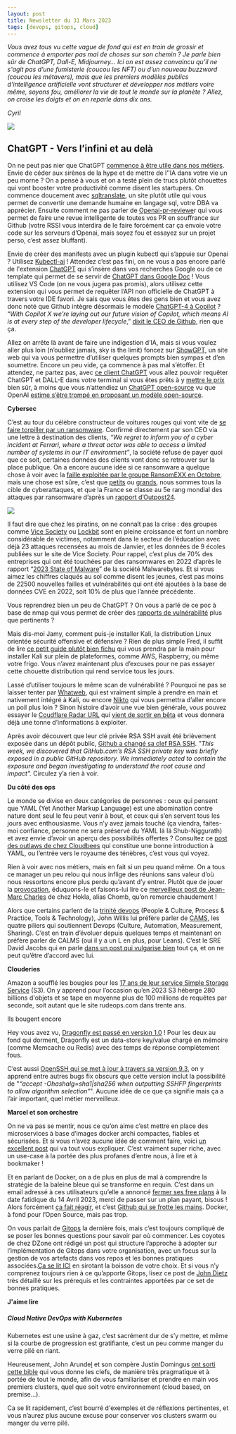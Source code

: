 ```yaml
---
layout: post
title: Newsletter du 31 Mars 2023
tags: [devops, gitops, cloud]
---
```



_Vous avez tous vu cette vague de fond qui est en train de grossir et commence à emporter pas mal de choses sur son chemin ? Je parle bien sûr de ChatGPT, Dall-E, Midjourney… Ici on est assez convaincu qu’il ne s'agit pas d’une fumisterie (coucou les NFT) ou d’un nouveau buzzword (coucou les métavers), mais que les premiers modèles publics d'intelligence artificielle vont structurer et développer nos métiers voire même, soyons fou, améliorer la vie de tout le monde sur la planète ? Allez, on croise les doigts et on en reparle dans dix ans._

_Cyril_

  

![](https://storage.mlcdn.com/account_image/325165/L3ZVKsGu9oqkeqnxi85jDEilAYoJ99SYjIkX1HnM.png)

## ChatGPT - Vers l’infini et au delà

On ne peut pas nier que ChatGPT  [commence à être utile dans nos métiers](https://blog.devgenius.io/using-chatgpt-for-devops-7daa7c1783e9). Envie de céder aux sirènes de la hype et de mettre de l’’IA dans votre vie un peu morne ? On a pensé à vous et on a testé plein de trucs plutôt chouettes qui vont booster votre productivité comme disent les startupers. On commence doucement avec  [sqltranslate](https://www.sqltranslate.app/), un site plutôt utile qui vous permet de convertir une demande humaine en langage sql, votre DBA va apprécier. Ensuite comment ne pas parler de  [Openai-pr-reviewe](https://github.com/fluxninja/openai-pr-reviewer)r qui vous permet de faire une revue intelligente de toutes vos PR en souffrance sur Github (votre RSSI vous interdira de le faire forcément car ça envoie votre code sur les serveurs d’Openai, mais soyez fou et essayez sur un projet perso, c’est assez bluffant).

Envie de créer des manifests avec un plugin kubectl qui s’appuie sur Openai ? Utilisez  [Kubectl-ai](https://github.com/sozercan/kubectl-ai)  ! Attendez c’est pas fini, on ne vous a pas encore parlé de l'extension [ChatGPT](https://chrome.google.com/webstore/detail/chatgpt-for-google/jgjaeacdkonaoafenlfkkkmbaopkbilf)  qui s’insère dans vos recherches Google ou de ce template qui permet de se servir de  [ChatGPT dans Google Doc](https://github.com/cesarhuret/docGPT)  ! Vous utilisez VS Code (on ne vous jugera pas promis), alors utilisez cette extension qui vous permet de requêter l’API non officielle de ChatGPT à travers votre IDE favori. Je sais que vous êtes des gens bien et vous avez donc noté que Github intègre désormais le modèle  [ChatGPT-4 à Copilot](https://github.com/features/preview/copilot-x)  ? “_With Copilot X we’re laying out our future vision of Copilot, which means AI is at every step of the developer lifecycle_,”  [dixit le CEO de Github](https://www.theverge.com/2023/3/22/23651456/github-copilot-x-gpt-4-code-chat-voice-support), rien que ça.

Allez on arrête là avant de faire une indigestion d’IA, mais si vous voulez aller plus loin (n’oubliez jamais, sky is the limit) foncez sur  [ShowGPT](https://showgpt.co/), un site web qui va vous permettre d’utiliser quelques prompts bien sympas et d’en soumettre. Encore un peu vide, ça commence à pas mal s’étoffer. Et attendez, ne partez pas, avec  [ce client ChatGPT](https://github.com/0xacx/chatGPT-shell-cli)  vous allez pouvoir requêter ChatGPT et DALL-E dans votre terminal si vous êtes prêts à y  [mettre le prix](https://medium.com/sopmac-labs/gpt-4-api-pricing-analysis-a507a4bf9829)  bien sûr, à moins que vous n’attendiez un  [ChatGPT open-source](https://news.itsfoss.com/open-source-chatgpt/)  vu que OpenAI  [estime s’être trompé en proposant un modèle open-source](https://www.lunasec.io/docs/blog/openai-not-so-open/).

**Cybersec**

C’est au tour du célèbre constructeur de voitures rouges qui vont vite de  [se faire torpiller par un ransomware](https://www.securitymagazine.com/articles/99097-ransomware-attack-exposed-ferrari-customer-data). Confirmé directement par son CEO via une lettre à destination des clients,  _“We regret to inform you of a cyber incident at Ferrari, where a threat actor was able to access a limited number of systems in our IT environment”_, la société refuse de payer quoi que ce soit, certaines données des clients vont donc se retrouver sur la place publique. On a encore aucune idée si ce ransomware a quelque chose à voir avec la  [faille exploitée par le groupe RansomEXX en Octobre](https://www.usine-digitale.fr/article/ferrari-victime-d-une-cyberattaque-des-documents-internes-publies-en-ligne.N2050677), mais une chose est sûre, c’est que  [petits](https://www.lemagit.fr/actualites/252528725/Cyberattaques-lenseignement-superieur-en-etat-dalerte-malgre-les-vacances) ou  [grands](https://heimdalsecurity.com/blog/vice-society-ransomware-gang-strikes-again/), nous sommes tous la cible de cyberattaques, et que la France se classe au 5e rang mondial des attaques par ransomware d’après un [rapport d’Outpost24](https://outpost24.com/fr).

![](https://storage.mlcdn.com/account_image/325165/GC2qBYkTZbJ65XnLYvHCkEA09Qx3ItV6EPlLYGd6.png)

Il faut dire que chez les piratins, on ne connaît pas la crise : des groupes comme  [Vice Society](https://www.malwarebytes.com/blog/business/2023/01/5-facts-about-vice-society-the-ransomware-group-wreaking-havoc-on-k-12-schools)  ou  [Lockbit](https://www.usine-digitale.fr/article/le-specialiste-des-transactions-financieres-ion-group-victime-d-une-cyberattaque-de-lockbit.N2101526) sont en pleine croissance et font un nombre considérable de victimes, notamment dans le secteur de l’éducation avec déjà 23 attaques recensées au mois de Janvier, et les données de 9 écoles publiées sur le site de Vice Society. Pour rappel, c’est plus de 70% des entreprises qui ont été touchées par des ransomwares en 2022 d’après le rapport “[2023 State of Malware](https://go.malwarebytes.com/rs/805-USG-300/images/MWB_State_of_Malware_Report_2023.pdf)” de la société Malwarebytes. Et si vous aimez les chiffres claqués au sol comme disent les jeunes, c’est pas moins de 22500 nouvelles failles et vulnérabilités qui ont été ajoutées à la base de données CVE en 2022, soit 10% de plus que l’année précédente.

Vous reprendrez bien un peu de ChatGPT ? On vous a parlé de ce poc à base de nmap qui vous permet de créer des  [rapports de vulnérabilité](https://www.kitploit.com/2023/03/gptvuln-analyzer-uses-chatgpt-api-and.html)  plus que pertinents ?

Mais dis-moi Jamy, comment puis-je installer Kali, la distribution Linux orientée sécurité offensive et défensive ? Rien de plus simple Fred, il suffit de lire  [ce petit guide plutôt bien fichu](https://www.hackingarticles.in/multiple-ways-to-install-kali/)  qui vous prendra par la main pour installer Kali sur plein de plateformes, comme AWS, Raspberry, ou même votre frigo. Vous n’avez maintenant plus d’excuses pour ne pas essayer cette chouette distribution qui rend service tous les jours.

Lassé d’utiliser toujours le même scan de vulnérabilité ? Pourquoi ne pas se laisser tenter par  [Whatweb](https://kalilinuxtutorials.com/whatweb/), qui est vraiment simple à prendre en main et nativement intégré à Kali, ou encore  [Nikto](https://www.freecodecamp.org/news/an-introduction-to-web-server-scanning-with-nikto/) qui vous permettra d’aller encore un poil plus loin ? Sinon histoire d’avoir une vue bien générale, vous pouvez essayer le  [Coudflare Radar URL](https://radar.cloudflare.com/scan)  qui  [vient de sortir en bêta](https://blog.cloudflare.com/radar-url-scanner-early-access/)  et vous donnera déjà une tonne d’informations à exploiter.

Après avoir découvert que leur clé privée RSA SSH avait été brièvement exposée dans un dépôt public,  [Github a changé sa clef RSA SSH](https://github.blog/2023-03-23-we-updated-our-rsa-ssh-host-key/).  _"This week, we discovered that GitHub.com’s RSA SSH private key was briefly exposed in a public GitHub repository. We immediately acted to contain the exposure and began investigating to understand the root cause and impact"._  Circulez y’a rien à voir.  

**Du côté des ops**

Le monde se divise en deux catégories de personnes : ceux qui pensent que YAML (Yet Another Markup Language) est une abomination contre nature dont seul le feu peut venir à bout, et ceux qui s’en servent tous les jours avec enthousiasme. Vous n’y avez jamais touché (ça viendra, faites-moi confiance, personne ne sera préservé du YAML Iä Iä Shub-Niggurath) et avez envie d’avoir un aperçu des possibilités offertes ? Consultez ce  [post des outlaws de chez Cloudbees](https://www.cloudbees.com/blog/yaml-tutorial-everything-you-need-get-started)  qui constitue une bonne introduction à YAML, ou l’entrée vers le royaume des ténèbres, c’est vous qui voyez.

Rien à voir avec nos métiers, mais en fait si un peu quand même. On a tous ce manager un peu relou qui nous inflige des réunions sans valeur d’où nous ressortons encore plus perdu qu’avant d’y entrer. Plutôt que de jouer la  [provocation](https://www.zazzle.com/i_survived_another_meeting_that_should_have_been_a_t_shirt-235572301833323582), éduquons-le et faisons-lui lire ce  [merveilleux post de Jean-Marc Charles](https://medium.com/@chomb/comment-rendre-vos-meeting-int%C3%A9ressants-ou-vous-en-passer-b5838e82c1b8)  de chez Hokla, alias Chomb, qu’on remercie chaudement !  

Alors que certains parlent de la  [trinité devops](https://dzone.com/articles/what-is-devops-4)  (People & Culture, Process & Practice, Tools & Technology), John Willis lui préfère parler de  [CAMS](https://medium.com/@seanguthrie/devops-principles-the-cams-model-9687591ca37a), les quatre piliers qui soutiennent Devops (Culture, Automation, Measurement, Sharing). C’est en train d’évoluer depuis quelques temps et maintenant on préfère parler de CALMS (oui il y a un L en plus, pour Leans). C’est le SRE David Jacobs qui en parle  [dans un post qui vulgarise bien](https://medium.com/@davidjacobs522/the-calms-model-84784994ee25)  tout ça, et on ne peut qu’être d’accord avec lui.  

**Clouderies**

Amazon a soufflé les bougies pour les  [17 ans de leur service Simple Storage Service](https://aws.amazon.com/fr/blogs/aws/celebrate-amazon-s3s-17th-birthday-at-aws-pi-day-2023/)  (S3). On y apprend pour l’occasion qu’en 2023 S3 héberge 280 billions d'objets et se tape en moyenne plus de 100 millions de requêtes par seconde, soit autant que le site rudeops.com dans trente ans.

Ils bougent encore

Hey vous avez vu,  [Dragonfly est passé en version 1.0](https://github.com/dragonflydb/dragonfly/releases/tag/v1.0.0)  ! Pour les deux au fond qui dorment, Dragonfly est un data-store key/value chargé en mémoire (comme Memcache ou Redis) avec des temps de réponse complètement fous.

C’est aussi  [OpenSSH qui se met à jour à travers sa version 9.3](https://www.openssh.com/txt/release-9.3), on y apprend entre autres bugs fix obscurs que cette version inclut la possibilité de "_“accept -Ohashalg=sha1|sha256 when outputting SSHFP fingerprints to allow algorithm selection“_".
Aucune idée de ce que ça signifie mais ça a l’air important, quel métier merveilleux.

**Marcel et son orchestre**

On ne va pas se mentir, nous ce qu’on aime c’est mettre en place des microservices à base d’images docker archi compactes, fiables et sécurisées. Et si vous n’avez aucune idée de comment faire, voici  [un excellent post](https://medium.com/vantageai/how-to-make-your-python-docker-images-secure-fast-small-b3a6870373a0)  qui va tout vous expliquer. C’est vraiment super riche, avec un use-case à la portée des plus profanes d’entre nous, à lire et à bookmaker !

Et en parlant de Docker, on a de plus en plus de mal à comprendre la stratégie de la baleine bleue qui se transforme en requin. C’est dans un email adressé à ces utilisateurs qu’elle a annoncé  [fermer ses free plans](https://blog.alexellis.io/docker-is-deleting-open-source-images/)  à la date fatidique du 14 Avril 2023, merci de passer sur un plan payant, bisous ! Alors forcément  [ça fait réagir](https://blog.alexellis.io/docker-is-deleting-open-source-images/), et c’est  [Github qui se frotte les mains](https://docs.github.com/en/packages/working-with-a-github-packages-registry/working-with-the-container-registry). Docker, à fond pour l’Open Source, mais pas trop.

On vous parlait de  [Gitops](https://join.rudeops.com/emails/webview/325165/82716504434410942) la dernière fois, mais c’est toujours compliqué de se poser les bonnes questions pour savoir par où commencer. Les coyotes de chez DZone ont rédigé un post qui structure l’approche à adopter sur l’implémentation de Gitops dans votre organisation, avec un focus sur la gestion de vos artefacts dans vos repos et les bonnes pratiques associées.[Ça se lit ICI](https://dzone.com/articles/source-code-management-for-gitops-and-cicd)  en sirotant la boisson de votre choix. Et si vous n’y comprenez toujours rien à ce qu’apporte Gitops, lisez ce post de  [John Dietz](https://thenewstack.io/i-need-to-talk-to-you-about-kubernetes-gitops/)  très détaillé sur les prérequis et les contraintes apportées par ce set de bonnes pratiques.

**J'aime lire**

##### Cloud Native DevOps with Kubernetes

Kubernetes est une usine à gaz, c’est sacrément dur de s’y mettre, et même si la courbe de progression est gratifiante, c’est un peu comme manger du verre pilé en riant.

Heureusement, John Arunde[l](https://www.amazon.fr/John-Arundel/e/B00BZWK2JQ/ref=aufs_dp_fta_dsk)  et son compère Justin Domingus  [ont sorti cette bible](https://www.oreilly.com/library/view/cloud-native-devops/9781492040750/)  qui vous donne les clefs, de manière très pragmatique et à portée de tout le monde, afin de vous familiariser et prendre en main vos premiers clusters, quel que soit votre environnement (cloud based, on premise…).

Ca se lit rapidement, c’est bourré d'exemples et de réflexions pertinentes, et vous n’aurez plus aucune excuse pour conserver vos clusters swarm ou manger du verre pilé.